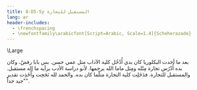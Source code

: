 ```yaml
---
title: 8-D5-Sy المستقبل للتجارة
lang: ar
header-includes:
  - \frenchspacing
  - \newfontfamily\arabicfont[Script=Arabic, Scale=1.4]{Scheherazade}
---
```


\Large

بعد ما أخدت البكلوريا كان بدي أُدْخُل كلية الآداب متل عمي حسن. بس بابا رفضْ، وكان بده أُدْرُس تجارة مِتْله ومِتل ماما الله يرحمها. لأنو دراسة الأدب برأيه ما إله مستقبل. والمستقبل للتجارة. فدَخَلِت كلية التجارة متلْما كان بده. والحمد لله نَجَحِت وأَخَذِت تقدير "جيد جداً".
